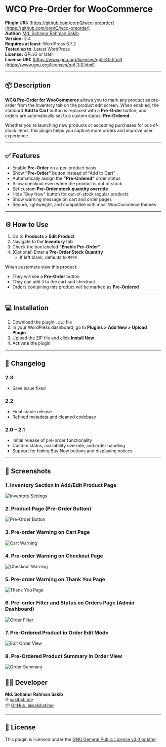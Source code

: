 # WCQ Pre-Order for WooCommerce

**Plugin URI:** [https://github.com/cornQ/wcq-preorder](https://github.com/cornQ/wcq-preorder)  
**Author:** [Md. Sohanur Rahman Sakib](https://sakibsti.me/)  
**Version:** 2.4  
**Requires at least:** WordPress 6.7.2  
**Tested up to:** Latest WordPress  
**License:** GPLv3 or later <br>
**License URI:** [https://www.gnu.org/licenses/gpl-3.0.html](https://www.gnu.org/licenses/gpl-3.0.html)

---

## 📦 Description

**WCQ Pre-Order for WooCommerce** allows you to mark any product as pre-order from the Inventory tab on the product edit screen. When enabled, the standard **Add to Cart** button is replaced with a **Pre-Order** button, and orders are automatically set to a custom status: **Pre-Ordered**.

Whether you're launching new products or accepting purchases for out-of-stock items, this plugin helps you capture more orders and improve user experience.

---

## ✅ Features

- Enable **Pre-Order** on a per-product basis
- Show **"Pre-Order"** button instead of "Add to Cart"
- Automatically assign the **"Pre-Ordered"** order status
- Allow checkout even when the product is out of stock
- Set custom **Pre-Order stock quantity override**
- Hide "Buy Now" button for out-of-stock regular products
- Show warning message on cart and order pages
- Secure, lightweight, and compatible with most WooCommerce themes

---

## ⚙️ How to Use

1. Go to **Products > Edit Product**
2. Navigate to the **Inventory** tab
3. Check the box labeled **"Enable Pre-Order"**
4. (Optional) Enter a **Pre-Order Stock Quantity**
   - If left blank, defaults to `9999`

When customers view this product:
- They will see a **Pre-Order** button
- They can add it to the cart and checkout
- Orders containing this product will be marked as **Pre-Ordered**

---

## 💻 Installation

1. Download the plugin `.zip` file
2. In your WordPress dashboard, go to **Plugins > Add New > Upload Plugin**
3. Upload the ZIP file and click **Install Now**
4. Activate the plugin

---

## 🚧 Changelog

### 2.3 
- Save issue fixed

### 2.2
- Final stable release
- Refined metadata and cleaned codebase

### 2.0 – 2.1
- Initial release of pre-order functionality
- Custom status, availability override, and order handling
- Support for hiding Buy Now buttons and displaying notices

---


## 📸 Screenshots

### 1. Inventory Section in Add/Edit Product Page
![Inventory Settings](assets/screenshot-1.png)

### 2. Product Page (Pre-Order Button)
![Pre-Order Button](assets/screenshot-2.png)

### 3. Pre-order Warning on Cart Page
![Cart Warning](assets/screenshot-3.png)

### 4. Pre-order Warning on Checkout Page
![Checkout Warning](assets/screenshot-4.png)

### 5. Pre-order Warning on Thank You Page
![Thank You Page](assets/screenshot-5.png)

### 6. Pre-order Filter and Status on Orders Page (Admin Dashboard)
![Order Filter](assets/screenshot-6.png)

### 7. Pre-Ordered Product in Order Edit Mode
![Edit Order View](assets/screenshot-7.png)

### 8. Pre-Ordered Product Summary in Order View
![Order Summary](assets/screenshot-8.png)



## 👨‍💻 Developer

**Md. Sohanur Rahman Sakib**  
🌐 [sakibsti.me](https://sakibsti.me)  
📦 [GitHub: @sakibstime](https://github.com/sakibstime)

---

## 📄 License

This plugin is licensed under the [GNU General Public License v3.0 or later](https://www.gnu.org/licenses/gpl-3.0.html).
